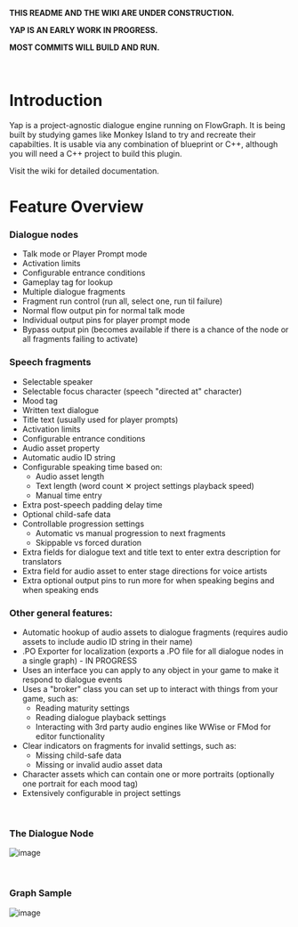 **THIS README AND THE WIKI ARE UNDER CONSTRUCTION.**

**YAP IS AN EARLY WORK IN PROGRESS.**

**MOST COMMITS WILL BUILD AND RUN.**

&nbsp;

# Introduction

Yap is a project-agnostic dialogue engine running on FlowGraph. It is being built by studying games like Monkey Island to try and recreate their capabilties. It is usable via any combination of blueprint or C++, although you will need a C++ project to build this plugin.

Visit the wiki for detailed documentation.

# Feature Overview

### Dialogue nodes
  - Talk mode or Player Prompt mode
  - Activation limits
  - Configurable entrance conditions
  - Gameplay tag for lookup
  - Multiple dialogue fragments
  - Fragment run control (run all, select one, run til failure)
  - Normal flow output pin for normal talk mode
  - Individual output pins for player prompt mode
  - Bypass output pin (becomes available if there is a chance of the node or all fragments failing to activate)

### Speech fragments
  - Selectable speaker
  - Selectable focus character (speech "directed at" character)
  - Mood tag
  - Written text dialogue
  - Title text (usually used for player prompts)
  - Activation limits
  - Configurable entrance conditions
  - Audio asset property
  - Automatic audio ID string
  - Configurable speaking time based on:
    - Audio asset length
    - Text length (word count ✕ project settings playback speed)
    - Manual time entry
  - Extra post-speech padding delay time
  - Optional child-safe data
  - Controllable progression settings
    - Automatic vs manual progression to next fragments
    - Skippable vs forced duration
  - Extra fields for dialogue text and title text to enter extra description for translators
  - Extra field for audio asset to enter stage directions for voice artists
  - Extra optional output pins to run more for when speaking begins and when speaking ends

### Other general features:
  - Automatic hookup of audio assets to dialogue fragments (requires audio assets to include audio ID string in their name)
  - .PO Exporter for localization (exports a .PO file for all dialogue nodes in a single graph) - IN PROGRESS
  - Uses an interface you can apply to any object in your game to make it respond to dialogue events
  - Uses a "broker" class you can set up to interact with things from your game, such as:
    - Reading maturity settings
    - Reading dialogue playback settings
    - Interacting with 3rd party audio engines like WWise or FMod for editor functionality
  - Clear indicators on fragments for invalid settings, such as:
    - Missing child-safe data
    - Missing or invalid audio asset data
  - Character assets which can contain one or more portraits (optionally one portrait for each mood tag)
  - Extensively configurable in project settings

&nbsp;

### The Dialogue Node

![image](https://github.com/user-attachments/assets/939a5f6f-51ce-4b7c-8c49-a77e723a69a2)

&nbsp;

### Graph Sample

![image](https://github.com/user-attachments/assets/d7a6778a-d1c8-4783-b0c0-654495c62f5e)

